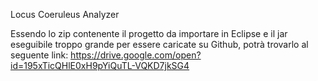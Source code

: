 Locus Coeruleus Analyzer

Essendo lo zip contenente il progetto da importare in Eclipse e il jar eseguibile troppo grande per essere caricate su Github, potrà trovarlo al seguente link: https://drive.google.com/open?id=195xTicQHlE0xH9pYiQuTL-VQKD7jkSG4
